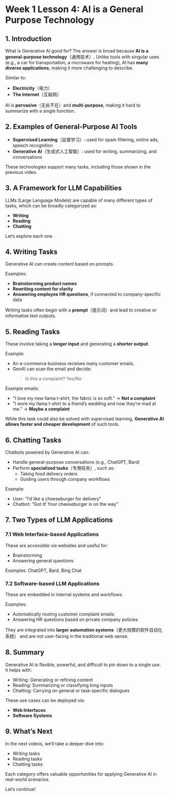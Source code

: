 # Week 1 Lesson 4: AI is a General Purpose Technology

## 1. Introduction

What is Generative AI good for? The answer is broad because **AI is a general-purpose technology**（通用技术）. Unlike tools with singular uses (e.g., a car for transportation, a microwave for heating), AI has **many diverse applications**, making it more challenging to describe.

Similar to:

- **Electricity**（电力）
- **The Internet**（互联网）

AI is **pervasive**（无处不在）and **multi-purpose**, making it hard to summarize with a single function.

## 2. Examples of General-Purpose AI Tools

- **Supervised Learning**（监督学习）: used for spam filtering, online ads, speech recognition
- **Generative AI**（生成式人工智能）: used for writing, summarizing, and conversations

These technologies support many tasks, including those shown in the previous video.

## 3. A Framework for LLM Capabilities

LLMs (Large Language Models) are capable of many different types of tasks, which can be broadly categorized as:

- **Writing**
- **Reading**
- **Chatting**

Let’s explore each one.

## 4. Writing Tasks

Generative AI can create content based on prompts.

Examples:

- **Brainstorming product names**
- **Rewriting content for clarity**
- **Answering employee HR questions**, if connected to company-specific data

Writing tasks often begin with a **prompt**（提示词）and lead to creative or informative text outputs.

## 5. Reading Tasks

These involve taking a **longer input** and generating a **shorter output**.

Example:

- An e-commerce business receives many customer emails.
- GenAI can scan the email and decide:
  > Is this a complaint? Yes/No

Example emails:

- "I love my new llama t-shirt, the fabric is so soft." → **Not a complaint**
- "I wore my llama t-shirt to a friend’s wedding and now they’re mad at me." → **Maybe a complaint**

While this task could also be solved with supervised learning, **Generative AI allows faster and cheaper development** of such tools.

## 6. Chatting Tasks

Chatbots powered by Generative AI can:

- Handle general-purpose conversations (e.g., ChatGPT, Bard)
- Perform **specialized tasks**（专用任务）, such as:
  - Taking food delivery orders
  - Guiding users through company workflows

Example:

- User: "I’d like a cheeseburger for delivery"
- Chatbot: "Got it! Your cheeseburger is on the way"

## 7. Two Types of LLM Applications

### 7.1 Web Interface-based Applications

These are accessible via websites and useful for:

- Brainstorming
- Answering general questions

Examples: ChatGPT, Bard, Bing Chat

### 7.2 Software-based LLM Applications

These are embedded in internal systems and workflows.

Examples:

- Automatically routing customer complaint emails
- Answering HR questions based on private company policies

They are integrated into **larger automation systems**（更大规模的软件自动化系统） and are not user-facing in the traditional web sense.

## 8. Summary

Generative AI is flexible, powerful, and difficult to pin down to a single use. It helps with:

- Writing: Generating or refining content
- Reading: Summarizing or classifying long inputs
- Chatting: Carrying on general or task-specific dialogues

These use cases can be deployed via:

- **Web Interfaces**
- **Software Systems**

## 9. What’s Next

In the next videos, we’ll take a deeper dive into:

- Writing tasks
- Reading tasks
- Chatting tasks

Each category offers valuable opportunities for applying Generative AI in real-world scenarios.

Let’s continue!
